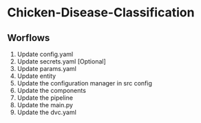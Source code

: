 # Chicken-Disease-Classification


## Worflows

1. Update config.yaml
2. Update secrets.yaml [Optional]
3. Update params.yaml
4. Update entity
5. Update the configuration manager in src config
6. Update the components
7. Update the pipeline
8. Update the main.py
9. Update the dvc.yaml
